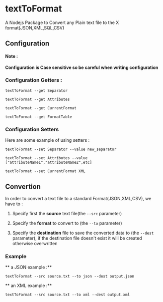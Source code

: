 # textToFormat
A Nodejs Package to Convert any Plain text file to the X format(JSON,XML,SQL,CSV)

## Configuration
#### Note :
**Configuration is Case sensitive so be careful when writing configuration**

### Configuration Getters :
```
textToFormat --get Separator
```
```
textToFormat --get Attributes
```
```
textToFormat --get CurrentFormat
```
```
textToFormat --get FormatTable
```

### Configuration Setters
Here are some example of using setters :

```
textToFormat --set Separator --value new_separator
```
```
textToFormat --set Attributes --value ["attributeName1","attributeName2",etc]
```
```
textToFormat --set CurrentFormat XML
```

## Convertion
In order to convert a text file to a standard Format(JSON,XML,CSV),
we have to :

1) Specify first the **source** text file(the ``--src`` parameter)

2) Specify the **format** to convert to (the ``--to`` parameter)

3) Specify the **destination** file to save the converted data to (the ``--dest`` parameter), if the destination file doesn't exist
it will be created otherwise overwritten


### Example

** a JSON example :**
```
textToFormat --src source.txt --to json --dest output.json
```
** an XML example :**
```
textToFormat --src source.txt --to xml --dest output.xml
```
